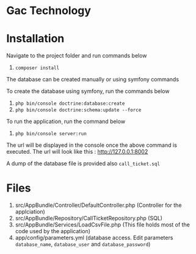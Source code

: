 Gac Technology
===

# Installation

Navigate to the project folder and run commands below

1. `composer install`

The database can be created manually or using symfony commands

To create the database using symfony, run the commands below

1. `php bin/console doctrine:database:create`
2. `php bin/console doctrine:schema:update --force`


To run the application¸ run the command below

1. `php bin/console server:run`

The url will be displayed in the console once the above command is executed. The url will look like this : http://127.0.0.1:8002

A dump of the database file is provided also `call_ticket.sql`

# Files

1. src/AppBundle/Controller/DefaultController.php (Controller for the applciation)
2. src/AppBundle/Repository/CallTicketRepository.php (SQL)
3. src/AppBundle/Services/LoadCsvFile.php (This file holds most of the code used by the application)
4. app/config/parameters.yml (database access. Edit parameters `database_name`, `database_user` and `database_password`)
